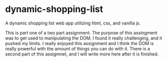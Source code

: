 # dynamic-shopping-list
A dynamic shopping list web app utilizing html, css, and vanilla js. 

This is part one of a two part assignment. The purpose of this assingment was to get used to manipulating the DOM. I found it really challenging, and it pushed my limits. I really enjoyed this assignment and I think the DOM is really powerful with the amount of things you can do with it. There is a second part of this assigmnet, and I will write more here after it is finished. 
